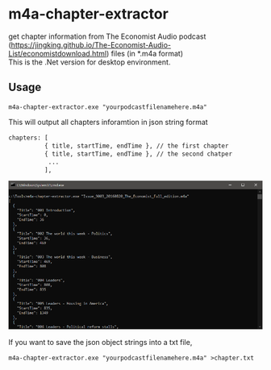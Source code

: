 # m4a-chapter-extractor
get chapter information from The Economist Audio podcast (https://jingking.github.io/The-Economist-Audio-List/economistdownload.html) files (in *.m4a format)
<br> This is the .Net version for desktop environment.

## Usage 
````
m4a-chapter-extractor.exe "yourpodcastfilenamehere.m4a" 
````

This will output all chapters inforamtion in json string format

```` 
chapters: [
          { title, startTime, endTime }, // the first chapter
          { title, startTime, endTime }, // the second chatper
           ...
          ],
````
<img src="readme_usage_screenshot.png" width="600" />

If you want to save the json object strings into a txt file,
````
m4a-chapter-extractor.exe "yourpodcastfilenamehere.m4a" >chapter.txt
````
